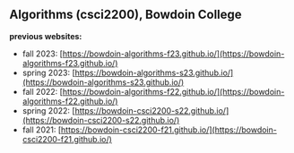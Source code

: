 
## Algorithms (csci2200), Bowdoin College


**previous  websites:**

* fall 2023: [https://bowdoin-algorithms-f23.github.io/](https://bowdoin-algorithms-f23.github.io/)
* spring 2023: [https://bowdoin-algorithms-s23.github.io/](https://bowdoin-algorithms-s23.github.io/)
* fall 2022: [https://bowdoin-algorithms-f22.github.io/](https://bowdoin-algorithms-f22.github.io/)
* spring 2022: [https://bowdoin-csci2200-s22.github.io/](https://bowdoin-csci2200-s22.github.io/)
* fall 2021: [https://bowdoin-csci2200-f21.github.io/](https://bowdoin-csci2200-f21.github.io/)

  

